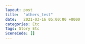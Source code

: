 ```yaml
---
layout: post
title:  "others_test"
date:   2021-03-16 05:00:00 +0000
categories: Etc
Tags: Story Etc
SceneCode: []
---
```


